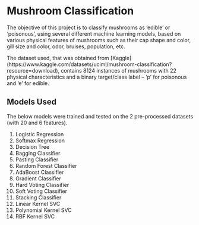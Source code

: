 # Mushroom Classification

<p> The objective of this project is to classify mushrooms as ‘edible’ or ‘poisonous’, using several different machine learning models, based on various physical features of mushrooms such as their cap shape and color, gill size and color, odor, bruises, population, etc.</p>
<p>The dataset used, that was obtained from [Kaggle](https://www.kaggle.com/datasets/uciml/mushroom-classification?resource=download), contains 8124 instances of mushrooms with 22 physical characteristics and a binary target/class label – ‘p’ for poisonous and ‘e’ for edible.</p>

## Models Used
<p> The below models were trained and tested on the 2 pre-processed datasets (with 20 and 6 features). </p>
<ol>
<li> Logistic Regression </li>
<li> Softmax Regression </li>
<li> Decision Tree </li>
<li> Bagging Classifier </li>
<li> Pasting Classifier </li>
<li> Random Forest Classifier </li>
<li> AdaBoost Classifier </li>
<li> Gradient Classifier </li>
<li> Hard Voting Classifier </li>
<li> Soft Voting Classifier </li>
<li> Stacking Classifier </li>
<li> Linear Kernel SVC </li>
<li> Polynomial Kernel SVC </li>
<li> RBF Kernel SVC </li>
</ol>


